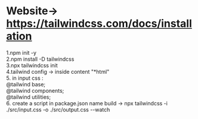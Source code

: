   
  # Website-> https://tailwindcss.com/docs/installation
  
  1.npm init -y <br/>
  2.npm install -D tailwindcss<br/>
  3.npx tailwindcss init<br/>
  4.tailwind config -> inside content "*html"<br/>
  5. in input css :<br/>
         @tailwind base;<br/>
         @tailwind components;<br/>
         @tailwind utilities;<br/>
  6. create a script in package.json name build -> npx tailwindcss -i ./src/input.css -o ./src/output.css --watch